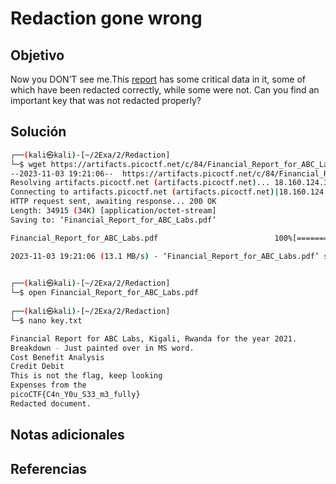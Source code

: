 # Redaction gone wrong

## Objetivo
Now you DON’T see me.This [report](https://artifacts.picoctf.net/c/84/Financial_Report_for_ABC_Labs.pdf) has some critical data in it, some of which have been redacted correctly, while some were not. Can you find an important key that was not redacted properly?
## Solución
```bash
┌──(kali㉿kali)-[~/2Exa/2/Redaction]
└─$ wget https://artifacts.picoctf.net/c/84/Financial_Report_for_ABC_Labs.pdf
--2023-11-03 19:21:06--  https://artifacts.picoctf.net/c/84/Financial_Report_for_ABC_Labs.pdf
Resolving artifacts.picoctf.net (artifacts.picoctf.net)... 18.160.124.38, 18.160.124.34, 18.160.124.108, ...
Connecting to artifacts.picoctf.net (artifacts.picoctf.net)|18.160.124.38|:443... connected.
HTTP request sent, awaiting response... 200 OK
Length: 34915 (34K) [application/octet-stream]
Saving to: ‘Financial_Report_for_ABC_Labs.pdf’

Financial_Report_for_ABC_Labs.pdf                          100%[=======================================================================================================================================>]  34.10K  --.-KB/s    in 0.003s  

2023-11-03 19:21:06 (13.1 MB/s) - ‘Financial_Report_for_ABC_Labs.pdf’ saved [34915/34915]

                                                                                                                                                                                                                                           
┌──(kali㉿kali)-[~/2Exa/2/Redaction]
└─$ open Financial_Report_for_ABC_Labs.pdf 
                                                                                                                                                                                                                                           
┌──(kali㉿kali)-[~/2Exa/2/Redaction]
└─$ nano key.txt

Financial Report for ABC Labs, Kigali, Rwanda for the year 2021.
Breakdown - Just painted over in MS word.
Cost Benefit Analysis
Credit Debit
This is not the flag, keep looking
Expenses from the
picoCTF{C4n_Y0u_S33_m3_fully}
Redacted document.

```
## Notas adicionales

## Referencias